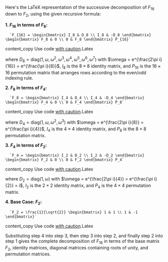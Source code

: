 Here's the LaTeX representation of the successive decomposition of $F_{16}$ down to $F_2$, using the given recursive formula:

**1. $F_{16}$ in terms of $F_8$:**

      `F_{16} = \begin{bmatrix} I_8 & D_8 \\ I_8 & -D_8 \end{bmatrix} \begin{bmatrix} F_8 & 0 \\ 0 & F_8 \end{bmatrix} P_{16}`
    

content_copy Use code [with caution](https://support.google.com/legal/answer/13505487).Latex

where $D_8 = \text{diag}(1, \omega, \omega^2, \omega^3, \omega^4, \omega^5, \omega^6, \omega^7)$ with $\omega = e^{\frac{2\pi i}{16}} = e^{\frac{\pi i}{8}}$, $I_8$ is the $8 \times 8$ identity matrix, and $P_{16}$ is the $16 \times 16$ permutation matrix that arranges rows according to the even/odd indexing rule.

**2. $F_8$ in terms of $F_4$:**

      `F_8 = \begin{bmatrix} I_4 & D_4 \\ I_4 & -D_4 \end{bmatrix} \begin{bmatrix} F_4 & 0 \\ 0 & F_4 \end{bmatrix} P_8`
    

content_copy Use code [with caution](https://support.google.com/legal/answer/13505487).Latex

where $D_4 = \text{diag}(1, \omega, \omega^2, \omega^3)$ with $\omega = e^{\frac{2\pi i}{8}} = e^{\frac{\pi i}{4}}$, $I_4$ is the $4 \times 4$ identity matrix, and $P_8$ is the $8 \times 8$ permutation matrix.

**3. $F_4$ in terms of $F_2$:**

      `F_4 = \begin{bmatrix} I_2 & D_2 \\ I_2 & -D_2 \end{bmatrix} \begin{bmatrix} F_2 & 0 \\ 0 & F_2 \end{bmatrix} P_4`
    

content_copy Use code [with caution](https://support.google.com/legal/answer/13505487).Latex

where $D_2 = \text{diag}(1, \omega)$ with $\omega = e^{\frac{2\pi i}{4}} = e^{\frac{\pi i}{2}} = i$, $I_2$ is the $2 \times 2$ identity matrix, and $P_4$ is the $4 \times 4$ permutation matrix.

**4. Base Case: $F_2$:**

      `F_2 = \frac{1}{\sqrt{2}} \begin{bmatrix} 1 & 1 \\ 1 & -1 \end{bmatrix}`
    

content_copy Use code [with caution](https://support.google.com/legal/answer/13505487).Latex

Substituting step 4 into step 3, then step 3 into step 2, and finally step 2 into step 1 gives the complete decomposition of $F_{16}$ in terms of the base matrix $F_2$, identity matrices, diagonal matrices containing roots of unity, and permutation matrices.